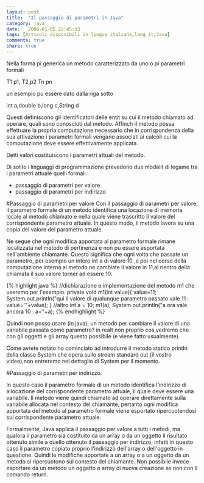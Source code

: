 ```yaml
---
layout: post
title:  "Il passaggio di parametri in Java"
category: java
date:   2006-01-05 22:45:33
tags: [Articoli disponibili in lingua italiana,lang_it,Java]
comments: true
share: true
---
```

Nella forma pi generica un metodo  caratterizzato da uno o pi parametri formali

T1 p1, T2,p2  Tn pn

un esempio pu essere dato dalla riga sotto

int a,double b,long c,String d

Questi definiscono gli identificatori delle entit su cui il metodo  chiamato ad operare, quali sono conosciuti dal metodo.
Affinch il metodo possa effettuare la propria computazione  necessario che in corrispondenza della sua attivazione i 
parametri formali vengano associati ai calcoli cui la computazione deve essere effettivamente applicata.

Detti valori costituiscono i parametri attuali del metodo.

Di solito i linguaggi di programmazione prevedono due modalit di legame tra i parametri attuale 
quelli formali : 

* passaggio di parametri per valore 
* passaggio di parametri per indirizzo 

#Passaggio di parametri per valore 
Con il passaggio di parametri per valore, 
il parametro formale di un metodo identifica una locazione di memoria locale al metodo chiamato e nella quale 
viene trascritto il valore del corrispondente parametro attuale. 
In questo modo, il metodo lavora su una copia del valore del parametro attuale. 

Ne segue che ogni modifica apportata al parametro formale rimane localizzata nel metodo di pertinenza e 
non pu essere esportata nell'ambiente chiamante. Questo significa che ogni volta che passate un parametro, 
per esempio un intero int a di valore 10 ,e poi nel corso della computazione interna al metodo ne cambiate 
il valore in 11,al rientro della chiamata il suo valore torner ad essere 10.

{% highlight java %}
//dichiarazione e implementazione del metodo m1 che useremo per l'esempio.
private void m1(int value){
   value=11;
   System.out.println("qui il valore di qualunque parametro passato vale 11 : value='"+value);
}
//altro
int a = 10;
m1(a);
System.out.println("a ora vale ancora 10 : a="+a);
{% endhighlight %}

Quindi non posso usare (in java), un metodo per cambiare il valore di una variabile passata come parametro? 
in realt non proprio cos,vedremo che con gli oggetti e gli array questo  possibile (e viene fatto usualmente).
 
Come avrete notato ho cominciato ad introdurre il metodo statico println della classe System che opera sullo 
stream standard out (il vostro video),non entreremo nel dettaglio di System per il momento.

#Passaggio di parametri per indirizzo.

In questo caso il parametro formale di un metodo identifica l'indirizzo di allocazione del corrispondente 
parametro attuale, il quale deve essere una variabile. Il metodo viene quindi chiamato ad operare direttamente sulla 
variabile allocata nel contesto del chiamante, pertanto ogni modifica apportata del metodo al parametro formale viene 
esportato ripercuotendosi sul corrispondente parametro attuale.

Formalmente, Java applica il passaggio per valore a tutti i metodi, ma qualora il parametro sia costituito 
da un array o da un oggetto il risultato ottenuto  simile a quello ottenuto il passaggio per indirizzo, infatti
in questo caso il parametro copiato  proprio l'indirizzo dell'array o dell'oggetto in questione. 
Quindi le modifiche apportate a un array o a un oggetto da un metodo si ripercuotono sul contesto del chiamante. 
Non  possibile invece esportare da un metodo un oggetto o array di nuova creazione se non con il comando return.
